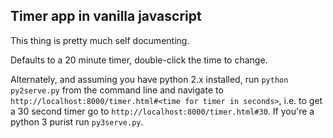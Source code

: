 ## Timer app in vanilla javascript

This thing is pretty much self documenting.

Defaults to a 20 minute timer, double-click the time to change.

Alternately, and assuming you have python 2.x installed, run `python
py2serve.py` from the command line and navigate to
`http://localhost:8000/timer.html#<time for timer in seconds>`, i.e. to get a 30
second timer go to `http://localhost:8000/timer.html#30`. If you're a python 3
purist run `py3serve.py`.

